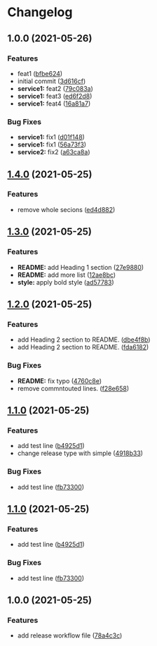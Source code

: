 # Changelog

## 1.0.0 (2021-05-26)


### Features

* feat1 ([bfbe624](https://www.github.com/htsh-tsyk/releaseactiontest/commit/bfbe624eca67b288c59773a287c4a6d415fd5b93))
* initial commit ([3d616cf](https://www.github.com/htsh-tsyk/releaseactiontest/commit/3d616cf37ce5f9ff0ef84b5861ee38eb7c504843))
* **service1:** feat2 ([79c083a](https://www.github.com/htsh-tsyk/releaseactiontest/commit/79c083ac4ba5d672daeab5f604d5793940016c00))
* **service1:** feat3 ([ed6f2d8](https://www.github.com/htsh-tsyk/releaseactiontest/commit/ed6f2d86b59a584a85cdca52c876cbd24907a4b6))
* **service1:** feat4 ([16a81a7](https://www.github.com/htsh-tsyk/releaseactiontest/commit/16a81a76d67ed39c2ff4eb91d184f5a184447a09))


### Bug Fixes

* **service1:** fix1 ([d01f148](https://www.github.com/htsh-tsyk/releaseactiontest/commit/d01f14839bbe36ca996939896edbc285b93e07e0))
* **service1:** fix1 ([56a73f3](https://www.github.com/htsh-tsyk/releaseactiontest/commit/56a73f3d6a455ab5387372ba339ef9129c09a004))
* **service2:** fix2 ([a63ca8a](https://www.github.com/htsh-tsyk/releaseactiontest/commit/a63ca8a0a49496df0fc0aa4686b2dcf27b097e7e))

## [1.4.0](https://www.github.com/htsh-tsyk/releaseactiontest/compare/v1.3.0...v1.4.0) (2021-05-25)


### Features

* remove whole secions ([ed4d882](https://www.github.com/htsh-tsyk/releaseactiontest/commit/ed4d882b253178025857616f673eff0aab68e329))

## [1.3.0](https://www.github.com/htsh-tsyk/releaseactiontest/compare/v1.2.0...v1.3.0) (2021-05-25)


### Features

* **README:** add Heading 1 section ([27e9880](https://www.github.com/htsh-tsyk/releaseactiontest/commit/27e98801fdec6cbc23fee61b4eddada29c4faae3))
* **README:** add more list ([12ae8bc](https://www.github.com/htsh-tsyk/releaseactiontest/commit/12ae8bcc9a06beafcdb6878a7fbb20ddeb822a12))
* **style:** apply bold style ([ad57783](https://www.github.com/htsh-tsyk/releaseactiontest/commit/ad57783f4f92bbb31f8d5100423509d69f7d3ed4))

## [1.2.0](https://www.github.com/htsh-tsyk/releaseactiontest/compare/v1.1.0...v1.2.0) (2021-05-25)


### Features

* add Heading 2 section to README. ([dbe4f8b](https://www.github.com/htsh-tsyk/releaseactiontest/commit/dbe4f8bbe99e8a7d14f7d98d1762182518a7dd04))
* add Heading 2 section to README. ([fda6182](https://www.github.com/htsh-tsyk/releaseactiontest/commit/fda6182f9584896fe1ded0f6e18bd0a3f8958c02))


### Bug Fixes

* **README:** fix typo ([4760c8e](https://www.github.com/htsh-tsyk/releaseactiontest/commit/4760c8e2da13282db4e3676609e69fd0b6db7e8f))
* remove commntouted lines. ([f28e658](https://www.github.com/htsh-tsyk/releaseactiontest/commit/f28e658749fa8d3b5bb21aff4907064daf3a32e1))

## [1.1.0](https://www.github.com/htsh-tsyk/releaseactiontest/compare/v1.0.0...v1.1.0) (2021-05-25)


### Features

* add test line ([b4925d1](https://www.github.com/htsh-tsyk/releaseactiontest/commit/b4925d196fd42695ac3f7d8961b2c3569a174363))
* change release type with simple ([4918b33](https://www.github.com/htsh-tsyk/releaseactiontest/commit/4918b33eeb54b2ef44230bb3be76cb698cee4942))


### Bug Fixes

* add test line ([fb73300](https://www.github.com/htsh-tsyk/releaseactiontest/commit/fb7330024f02264f530511db184eefab9df9d5af))

## [1.1.0](https://www.github.com/htsh-tsyk/releaseactiontest/compare/v1.0.0...v1.1.0) (2021-05-25)


### Features

* add test line ([b4925d1](https://www.github.com/htsh-tsyk/releaseactiontest/commit/b4925d196fd42695ac3f7d8961b2c3569a174363))


### Bug Fixes

* add test line ([fb73300](https://www.github.com/htsh-tsyk/releaseactiontest/commit/fb7330024f02264f530511db184eefab9df9d5af))

## 1.0.0 (2021-05-25)


### Features

* add release workflow file ([78a4c3c](https://www.github.com/htsh-tsyk/releaseactiontest/commit/78a4c3c178737178d47d6e491d81776f2d5753b6))
